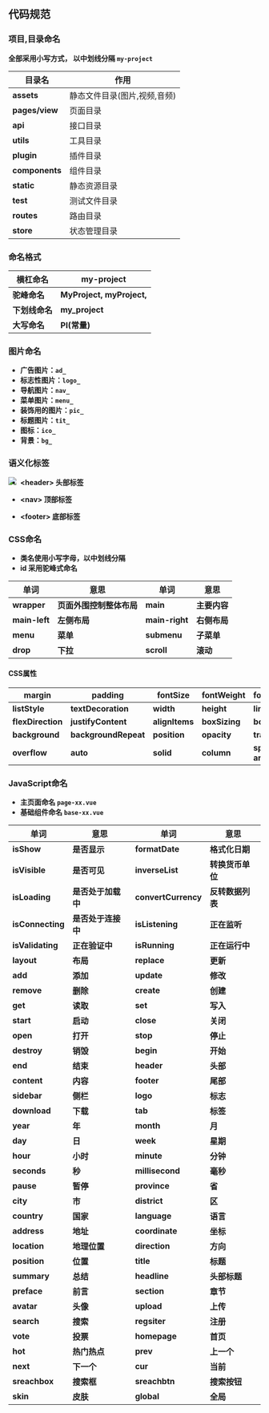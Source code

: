 ## 代码规范

### 项目,目录命名

**全部采用小写方式， 以中划线分隔 `my-project`**

| 目录名         | 作用                         |
| -------------- | ---------------------------- |
| **assets**     | 静态文件目录(图片,视频,音频) |
| **pages/view** | 页面目录                     |
| **api**        | 接口目录                     |
| **utils**      | 工具目录                     |
| **plugin**     | 插件目录                     |
| **components** | 组件目录                     |
| **static**     | 静态资源目录                 |
| **test**       | 测试文件目录                 |
| **routes**     | 路由目录                     |
| **store**      | 状态管理目录                 |

### 命名格式

| 横杠命名       | my-project                |
| -------------- | ------------------------- |
| **驼峰命名**   | **MyProject, myProject,** |
| **下划线命名** | **my_project**            |
| **大写命名**   | **PI(常量)**              |

### 图片命名

- **广告图片：`ad_`**
- **标志性图片：`logo_`**
- **导航图片：`nav_`**
- **菜单图片：`menu_`**
- **装饰用的图片：`pic_`**
- **标题图片：`tit_`**
- **图标：`ico_`**
- **背景：`bg_`**

### 语义化标签

<img src="https://www.runoob.com/wp-content/uploads/2013/07/html5-layout.jpg" style="float:left">

- **\<header>  头部标签**
- **\<nav>  顶部标签**

- **\<footer>  底部标签**

### CSS命名

- **类名使用小写字母，以中划线分隔**
- **id 采用驼峰式命名**

| 单词          | 意思                     | 单词           | 意思         |
| ------------- | ------------------------ | -------------- | ------------ |
| **wrapper**   | **页面外围控制整体布局** | **main**       | **主要内容** |
| **main-left** | **左侧布局**             | **main-right** | **右侧布局** |
| **menu**      | **菜单**                 | **submenu**    | **子菜单**   |
| **drop**      | **下拉**                 | **scroll**     | **滚动**     |

#### CSS属性

|margin|padding|fontSize|fontWeight|fontFamily|textAlign|
| ---- | ---- | ---- | ---- | ---- | ---- |
|**listStyle**|**textDecoration**|**width**|**height**|**lineHeight**|**display**|
|**flexDirection**|**justifyContent**|**alignItems**|**boxSizing**|**border**|**borderRadius** |
|**background**|**backgroundRepeat**|**position**|**opacity**| **transform**  |**transition**|
|**overflow**|**auto**|**solid**|**column**| **space-around** |**space-between**|

### JavaScript命名

- **主页面命名    `page-xx.vue`**
- **基础组件命名   `base-xx.vue`**

| 单词 | 意思 | 单词    | 意思 |
| -------- | -------- | ----------- | -------- |
| **isShow** |**是否显示**| **formatDate** | **格式化日期** |
| **isVisible** |**是否可见**| **inverseList** | **转换货币单位** |
| **isLoading** |**是否处于加载中**| **convertCurrency** | **反转数据列表** |
| **isConnecting** |**是否处于连接中**| **isListening** | **正在监听** |
| **isValidating** |**正在验证中**| **isRunning** | **正在运行中** |
| **layout**       | **布局**           | **replace** | **更新** |
| **add**      | **添加**     | **update**      | **修改**     |
| **remove**   | **删除**     | **create**      | **创建**     |
| **get**      | **读取**     | **set**         | **写入**     |
| **start**    | **启动**     | **close**       | **关闭**     |
| **open**     | **打开**     | **stop**        | **停止**     |
| **destroy**  | **销毁**     | **begin**       | **开始**     |
| **end**      | **结束**     | **header**      | **头部**     |
| **content**  | **内容**     | **footer**      | **尾部**     |
| **sidebar**  | **侧栏**     | **logo**        | **标志**     |
| **download** | **下载**     | **tab**         | **标签**     |
| **year**     | **年**       | **month**       | **月**       |
| **day**      | **日**       | **week**        | **星期**     |
| **hour**     | **小时**     | **minute**      | **分钟**     |
| **seconds**  | **秒**       | **millisecond** | **毫秒**     |
| **pause**    | **暂停**     | **province**    | **省**       |
| **city**     | **市**       | **district**    | **区**       |
| **country** | **国家** | **language** | **语言** |
| **address**  | **地址**     | **coordinate**  | **坐标**     |
| **location** | **地理位置** | **direction**   | **方向**     |
| **position** | **位置**     | **title**       | **标题**     |
| **summary**  | **总结**     | **headline**    | **头部标题** |
| **preface**  | **前言**     | **section**     | **章节**     |
| **avatar**   | **头像**     | **upload**      | **上传**     |
| **search**   | **搜索**     | **regsiter**    | **注册**     |
| **vote**     | **投票**     | **homepage**    | **首页**     |
| **hot**      | **热门热点** | **prev**        | **上一个**   |
| **next**     | **下一个**   | **cur**         | **当前**     |
| **sreachbox** | **搜索框** | **sreachbtn** | **搜索按钮** |
| **skin** | **皮肤** | **global** | **全局** |

